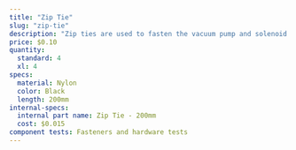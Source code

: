 ```yaml
---
title: "Zip Tie"
slug: "zip-tie"
description: "Zip ties are used to fasten the vacuum pump and solenoid valve to their mounts, and for cable management throughout FarmBot."
price: $0.10
quantity:
  standard: 4
  xl: 4
specs:
  material: Nylon
  color: Black
  length: 200mm
internal-specs:
  internal part name: Zip Tie - 200mm
  cost: $0.015
component tests: Fasteners and hardware tests
---
```

